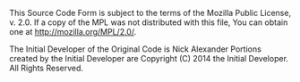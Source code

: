 This Source Code Form is subject to the terms of the Mozilla Public
License, v. 2.0. If a copy of the MPL was not distributed with this
file, You can obtain one at http://mozilla.org/MPL/2.0/.

The Initial Developer of the Original Code is Nick Alexander
Portions created by the Initial Developer are Copyright (C) 2014
the Initial Developer. All Rights Reserved.
